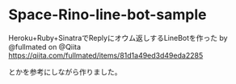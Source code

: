 # Space-Rino-line-bot-sample

Heroku+Ruby+SinatraでReplyにオウム返しするLineBotを作った by @fullmated on @Qiita
https://qiita.com/fullmated/items/81d1a49ed3d49eda2285

とかを参考にしながら作りました。
